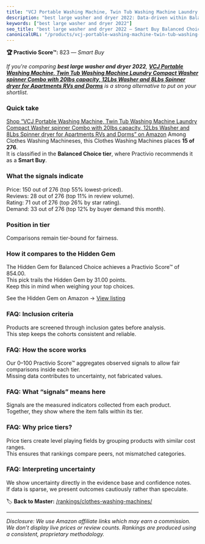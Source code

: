 ```yaml
---
title: "VCJ Portable Washing Machine, Twin Tub Washing Machine Laundry Compact Washer spinner Combo with 20lbs capacity, 12Lbs Washer and 8Lbs Spinner dryer for Apartments RVs and Dorms"
description: "best large washer and dryer 2022: Data-driven within Balanced Choice ranking using the Practivio Score™. Positioned by quality, value, demand, findability, mom…"
keywords: ["best large washer and dryer 2022"]
seo_title: "best large washer and dryer 2022 — Smart Buy Balanced Choice (2025)"
canonicalURL: "/products/vcj-portable-washing-machine-twin-tub-washing-machine-laundry-compact-washer-spinner-combo-with-20lbs-capacity-12lbs-washer-and-8lbs-spinner-dryer-for-apartments-rvs-and-dorms-B0DHX8BK56/"
---
```


**🏆 Practivio Score™:** 823 — _Smart Buy_


*If you're comparing **best large washer and dryer 2022**, **[VCJ Portable Washing Machine, Twin Tub Washing Machine Laundry Compact Washer spinner Combo with 20lbs capacity, 12Lbs Washer and 8Lbs Spinner dryer for Apartments RVs and Dorms](https://www.amazon.com/dp/B0DHX8BK56?tag=practivio-20)** is a strong alternative to put on your shortlist.*
### Quick take
[Shop “VCJ Portable Washing Machine, Twin Tub Washing Machine Laundry Compact Washer spinner Combo with 20lbs capacity, 12Lbs Washer and 8Lbs Spinner dryer for Apartments RVs and Dorms” on Amazon](https://www.amazon.com/dp/B0DHX8BK56?tag=practivio-20)
Among Clothes Washing Machineses, this Clothes Washing Machines places **15 of 276**.  
It is classified in the **Balanced Choice tier**, where Practivio recommends it as a **Smart Buy**.

### What the signals indicate
Price: 150 out of 276 (top 55% lowest-priced).  
Reviews: 28 out of 276 (top 11% in review volume).  
Rating: 71 out of 276 (top 26% by star rating).  
Demand: 33 out of 276 (top 12% by buyer demand this month).

### Position in tier
Comparisons remain tier-bound for fairness.

### How it compares to the Hidden Gem
The Hidden Gem for Balanced Choice achieves a Practivio Score™ of 854.00.  
This pick trails the Hidden Gem by 31.00 points.  
Keep this in mind when weighing your top choices.  

See the Hidden Gem on Amazon → [View listing](https://www.amazon.com/dp/B09YLKMHLH?tag=practivio-20)

### FAQ: Inclusion criteria
Products are screened through inclusion gates before analysis.  
This step keeps the cohorts consistent and reliable.

### FAQ: How the score works
Our 0–100 Practivio Score™ aggregates observed signals to allow fair comparisons inside each tier.  
Missing data contributes to uncertainty, not fabricated values.

### FAQ: What “signals” means here
Signals are the measured indicators collected from each product.  
Together, they show where the item falls within its tier.

### FAQ: Why price tiers?
Price tiers create level playing fields by grouping products with similar cost ranges.  
This ensures that rankings compare peers, not mismatched categories.

### FAQ: Interpreting uncertainty
We show uncertainty directly in the evidence base and confidence notes.  
If data is sparse, we present outcomes cautiously rather than speculate.


🏷️ **Back to Master:** [/rankings/clothes-washing-machines/](/rankings/clothes-washing-machines/)

---
_Disclosure: We use Amazon affiliate links which may earn a commission. We don’t display live prices or review counts. Rankings are produced using a consistent, proprietary methodology._
